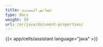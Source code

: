 ```yaml
---
title: خصائص المستند
type: docs
weight: 59
url: /ar/java/document-properties/
---
```

{{< app/cells/assistant language="java" >}}

